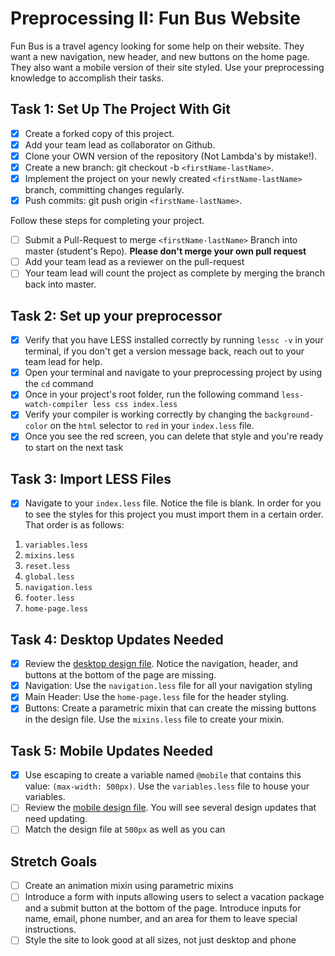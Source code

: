 # Preprocessing II: Fun Bus Website

Fun Bus is a travel agency looking for some help on their website.  They want a new navigation, new header, and new buttons on the home page. They also want a mobile version of their site styled.  Use your preprocessing knowledge to accomplish their tasks.

## Task 1: Set Up The Project With Git

- [X] Create a forked copy of this project.
- [X] Add your team lead as collaborator on Github.
- [X] Clone your OWN version of the repository (Not Lambda's by mistake!).
- [X] Create a new branch: git checkout -b `<firstName-lastName>`.
- [X] Implement the project on your newly created `<firstName-lastName>` branch, committing changes regularly.
- [X] Push commits: git push origin `<firstName-lastName>`.

Follow these steps for completing your project.

- [ ] Submit a Pull-Request to merge `<firstName-lastName>` Branch into master (student's  Repo). **Please don't merge your own pull request**
- [ ] Add your team lead as a reviewer on the pull-request
- [ ] Your team lead will count the project as complete by merging the branch back into master.

## Task 2: Set up your preprocessor

- [X] Verify that you have LESS installed correctly by running `lessc -v` in your terminal, if you don't get a version message back, reach out to your team lead for help.
- [X] Open your terminal and navigate to your preprocessing project by using the `cd` command
- [X] Once in your project's root folder, run the following command `less-watch-compiler less css index.less`
- [X] Verify your compiler is working correctly by changing the `background-color` on the `html` selector to `red` in your `index.less` file.
- [X] Once you see the red screen, you can delete that style and you're ready to start on the next task

## Task 3: Import LESS Files

- [X] Navigate to your `index.less` file. Notice the file is blank.  In order for you to see the styles for this project you must import them in a certain order.  That order is as follows:

1. `variables.less`
2. `mixins.less`
3. `reset.less`
4. `global.less`
5. `navigation.less`
6. `footer.less`
7. `home-page.less`

## Task 4: Desktop Updates Needed

- [X] Review the [desktop design file](design-files/fun-bus-desktop.png).  Notice the navigation, header, and buttons at the bottom of the page are missing.
- [X] Navigation: Use the `navigation.less` file for all your navigation styling
- [X] Main Header: Use the `home-page.less` file for the header styling.
- [X] Buttons: Create a parametric mixin that can create the missing buttons in the design file. Use the `mixins.less` file to create your mixin.

## Task 5: Mobile Updates Needed

- [X] Use escaping to create a variable named `@mobile` that contains this value: `(max-width: 500px)`.  Use the `variables.less` file to house your variables.
- [ ] Review the [mobile design file](design-files/fun-bus-mobile.png). You will see several design updates that need updating.
- [ ] Match the design file at `500px` as well as you can

## Stretch Goals

- [ ] Create an animation mixin using parametric mixins
- [ ] Introduce a form with inputs allowing users to select a vacation package and a submit button at the bottom of the page. Introduce inputs for name, email, phone number, and an area for them to leave special instructions.
- [ ] Style the site to look good at all sizes, not just desktop and phone
